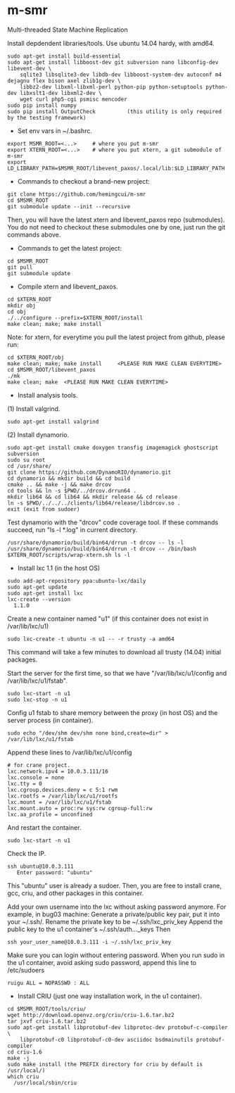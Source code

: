 m-smr
=====

Multi-threaded State Machine Replication

Install depdendent libraries/tools. Use ubuntu 14.04 hardy, with amd64.
```
sudo apt-get install build-essential
sudo apt-get install libboost-dev git subversion nano libconfig-dev libevent-dev \
	sqlite3 libsqlite3-dev libdb-dev libboost-system-dev autoconf m4 dejagnu flex bison axel zlib1g-dev \
	libbz2-dev libxml-libxml-perl python-pip python-setuptools python-dev libxslt1-dev libxml2-dev \
	wget curl php5-cgi psmisc mencoder
sudo pip install numpy
sudo pip install OutputCheck          (this utility is only required by the testing framework)
```

* Set env vars in ~/.bashrc.
```
export MSMR_ROOT=<...>     # where you put m-smr
export XTERN_ROOT=<...>    # where you put xtern, a git submodule of m-smr
export LD_LIBRARY_PATH=$MSMR_ROOT/libevent_paxos/.local/lib:$LD_LIBRARY_PATH
```

* Commands to checkout a brand-new project:
```
git clone https://github.com/hemingcui/m-smr
cd $MSMR_ROOT
git submodule update --init --recursive
```

Then,  you will have the latest xtern and libevent_paxos repo (submodules).
You do not need to checkout these submodules one by one, just run the git
commands above.


* Commands to get the latest project:
```
cd $MSMR_ROOT
git pull
git submodule update
```

* Compile xtern and libevent_paxos.
```
cd $XTERN_ROOT
mkdir obj
cd obj
./../configure --prefix=$XTERN_ROOT/install
make clean; make; make install
```

Note: for xtern, for everytime you pull the latest project from github,
please run:
```
cd $XTERN_ROOT/obj
make clean; make; make install     <PLEASE RUN MAKE CLEAN EVERYTIME>
cd $MSMR_ROOT/libevent_paxos
./mk
make clean; make  <PLEASE RUN MAKE CLEAN EVERYTIME>
```

* Install analysis tools.

(1) Install valgrind.
```
sudo apt-get install valgrind
```

(2) Install dynamorio.
```
sudo apt-get install cmake doxygen transfig imagemagick ghostscript subversion
sudo su root
cd /usr/share/
git clone https://github.com/DynamoRIO/dynamorio.git
cd dynamorio && mkdir build && cd build
cmake .. && make -j && make drcov
cd tools && ln -s $PWD/../drcov.drrun64 .
mkdir lib64 && cd lib64 && mkdir release && cd release
ln -s $PWD/../../../clients/lib64/release/libdrcov.so .
exit (exit from sudoer)
```

Test dynamorio with the "drcov" code coverage tool. If these commands succeed, run "ls -l *.log" in current directory.
```
/usr/share/dynamorio/build/bin64/drrun -t drcov -- ls -l
/usr/share/dynamorio/build/bin64/drrun -t drcov -- /bin/bash $XTERN_ROOT/scripts/wrap-xtern.sh ls -l
```

* Install lxc 1.1 (in the host OS)
```
sudo add-apt-repository ppa:ubuntu-lxc/daily
sudo apt-get update
sudo apt-get install lxc
lxc-create --version
  1.1.0
```

Create a new container named "u1" (if this container does not exist in /var/lib/lxc/u1)
```
sudo lxc-create -t ubuntu -n u1 -- -r trusty -a amd64
```
This command will take a few minutes to download all trusty (14.04) initial packages.

Start the server for the first time, so that we have "/var/lib/lxc/u1/config and /var/lib/lxc/u1/fstab".
```
sudo lxc-start -n u1
sudo lxc-stop -n u1
```

Config u1 fstab to share memory between the proxy (in host OS) and the server process (in container).
```
sudo echo "/dev/shm dev/shm none bind,create=dir" > /var/lib/lxc/u1/fstab
```

Append these lines to /var/lib/lxc/u1/config
```
# for crane project.
lxc.network.ipv4 = 10.0.3.111/16
lxc.console = none
lxc.tty = 0
lxc.cgroup.devices.deny = c 5:1 rwm
lxc.rootfs = /var/lib/lxc/u1/rootfs
lxc.mount = /var/lib/lxc/u1/fstab
lxc.mount.auto = proc:rw sys:rw cgroup-full:rw
lxc.aa_profile = unconfined
```

And restart the container.
```
sudo lxc-start -n u1
```
Check the IP.
```
ssh ubuntu@10.0.3.111 
   Enter password: "ubuntu"
```
This "ubuntu" user is already a sudoer. 
Then, you are free to install crane, gcc, criu, and other packages in this container.

Add your own username into the lxc without asking password anymore.
For example, in bug03 machine:
Generate a private/public key pair, put it into your ~/.ssh/.
Rename the private key to be ~/.ssh/lxc_priv_key
Append the public key to the u1 container's ~/.ssh/auth..._keys
Then
```
ssh your_user_name@10.0.3.111 -i ~/.ssh/lxc_priv_key
```
Make sure you can login without entering password.
When you run sudo in the u1 container, avoid asking sudo password, append this line to /etc/sudoers
```
ruigu ALL = NOPASSWD : ALL
```

* Install CRIU (just one way installation work, in the u1 container).
```
cd $MSMR_ROOT/tools/criu/ 
wget http://download.openvz.org/criu/criu-1.6.tar.bz2
tar jxvf criu-1.6.tar.bz2
sudo apt-get install libprotobuf-dev libprotoc-dev protobuf-c-compiler \
	libprotobuf-c0 libprotobuf-c0-dev asciidoc bsdmainutils protobuf-compiler
cd criu-1.6
make -j
sudo make install (the PREFIX directory for criu by default is /usr/local/)
which criu
  /usr/local/sbin/criu
```
